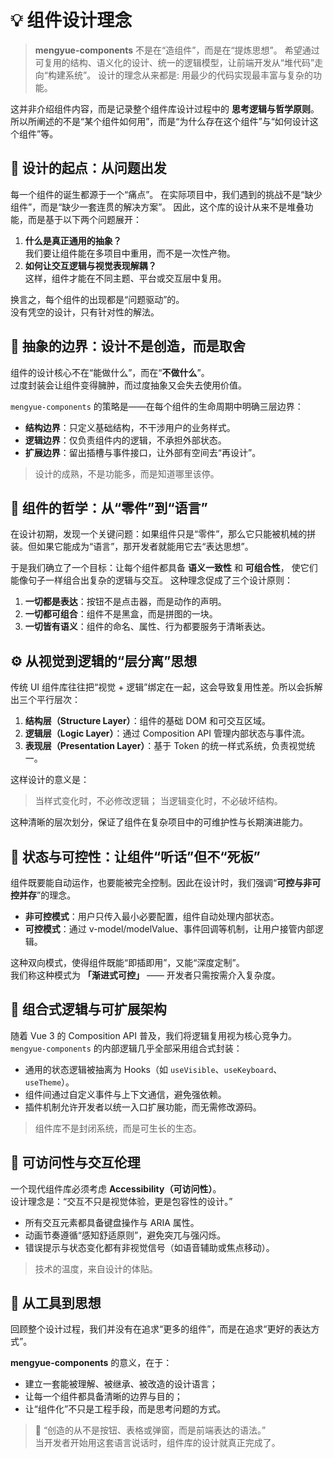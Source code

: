 # 💡 组件设计理念

> **mengyue-components** 不是在“造组件”，而是在“提炼思想”。
> 希望通过可复用的结构、语义化的设计、统一的逻辑模型，让前端开发从“堆代码”走向“构建系统”。
> 设计的理念从来都是: 用最少的代码实现最丰富与复杂的功能。

这并非介绍组件内容，而是记录整个组件库设计过程中的 **思考逻辑与哲学原则**。  
所以所阐述的不是“某个组件如何用”，而是“为什么存在这个组件”与“如何设计这个组件”等。

## 🧭 设计的起点：从问题出发

每一个组件的诞生都源于一个“痛点”。
在实际项目中，我们遇到的挑战不是“缺少组件”，而是“缺少一套连贯的解决方案”。
因此，这个库的设计从来不是堆叠功能，而是基于以下两个问题展开：

1. **什么是真正通用的抽象？**  
   我们要让组件能在多项目中重用，而不是一次性产物。  
2. **如何让交互逻辑与视觉表现解耦？**  
   这样，组件才能在不同主题、平台或交互层中复用。

换言之，每个组件的出现都是“问题驱动”的。  
没有凭空的设计，只有针对性的解法。

## 🧩 抽象的边界：设计不是创造，而是取舍

组件的设计核心不在“能做什么”，而在“**不做什么**”。  
过度封装会让组件变得臃肿，而过度抽象又会失去使用价值。

`mengyue-components` 的策略是——在每个组件的生命周期中明确三层边界：

- **结构边界**：只定义基础结构，不干涉用户的业务样式。
- **逻辑边界**：仅负责组件内的逻辑，不承担外部状态。
- **扩展边界**：留出插槽与事件接口，让外部有空间去“再设计”。

> 设计的成熟，不是功能多，而是知道哪里该停。

## 🧠 组件的哲学：从“零件”到“语言”

在设计初期，发现一个关键问题：如果组件只是“零件”，那么它只能被机械的拼装。但如果它能成为“语言”，那开发者就能用它去“表达思想”。

于是我们确立了一个目标：让每个组件都具备 **语义一致性** 和 **可组合性**，  使它们能像句子一样组合出复杂的逻辑与交互。
这种理念促成了三个设计原则：

1. **一切都是表达**：按钮不是点击器，而是动作的声明。  
2. **一切都可组合**：组件不是黑盒，而是拼图的一块。  
3. **一切皆有语义**：组件的命名、属性、行为都要服务于清晰表达。

## ⚙️ 从视觉到逻辑的“层分离”思想

传统 UI 组件库往往把“视觉 + 逻辑”绑定在一起，这会导致复用性差。所以会拆解出三个平行层次：

1. **结构层（Structure Layer）**：组件的基础 DOM 和可交互区域。  
2. **逻辑层（Logic Layer）**：通过 Composition API 管理内部状态与事件流。
3. **表现层（Presentation Layer）**：基于 Token 的统一样式系统，负责视觉统一。

这样设计的意义是：
> 当样式变化时，不必修改逻辑；
> 当逻辑变化时，不必破坏结构。  

这种清晰的层次划分，保证了组件在复杂项目中的可维护性与长期演进能力。

## 🧭 状态与可控性：让组件“听话”但不“死板”

组件既要能自动运作，也要能被完全控制。因此在设计时，我们强调“**可控与非可控并存**”的理念。

- **非可控模式**：用户只传入最小必要配置，组件自动处理内部状态。  
- **可控模式**：通过 v-model/modelValue、事件回调等机制，让用户接管内部逻辑。

这种双向模式，使得组件既能“即插即用”，又能“深度定制”。  
我们称这种模式为 **「渐进式可控」** —— 开发者只需按需介入复杂度。

## 🔄 组合式逻辑与可扩展架构

随着 Vue 3 的 Composition API 普及，我们将逻辑复用视为核心竞争力。`mengyue-components` 的内部逻辑几乎全部采用组合式封装：

- 通用的状态逻辑被抽离为 Hooks（如 `useVisible`、`useKeyboard`、`useTheme`）。
- 组件间通过自定义事件与上下文通信，避免强依赖。
- 插件机制允许开发者以统一入口扩展功能，而无需修改源码。

> 组件库不是封闭系统，而是可生长的生态。

## 🧩 可访问性与交互伦理

一个现代组件库必须考虑 **Accessibility（可访问性）**。  
设计理念是：“交互不只是视觉体验，更是包容性的设计。”

- 所有交互元素都具备键盘操作与 ARIA 属性。
- 动画节奏遵循“感知舒适原则”，避免突兀与强闪烁。
- 错误提示与状态变化都有非视觉信号（如语音辅助或焦点移动）。

> 技术的温度，来自设计的体贴。

## 🧾 从工具到思想

回顾整个设计过程，我们并没有在追求“更多的组件”，而是在追求“更好的表达方式”。

**mengyue-components** 的意义，在于：

- 建立一套能被理解、被继承、被改造的设计语言；
- 让每一个组件都具备清晰的边界与目的；
- 让“组件化”不只是工程手段，而是思考问题的方式。

> 💬 “创造的从不是按钮、表格或弹窗，而是前端表达的语法。”  
> 当开发者开始用这套语言说话时，组件库的设计就真正完成了。
